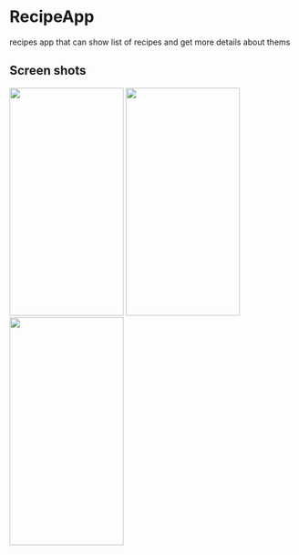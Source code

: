 # RecipeApp
recipes app that can show list of recipes and get more details about thems


 
<h2>Screen shots </h2>
<img src="https://user-images.githubusercontent.com/44608739/96202932-e4830180-0f60-11eb-891e-c5fddd475a29.png" width="200" height="400"/>
<img src="https://user-images.githubusercontent.com/44608739/96202929-e2b93e00-0f60-11eb-9ee6-4dbcc1c2c798.png" width="200" height="400"/>
<img src="https://user-images.githubusercontent.com/44608739/96202927-e0ef7a80-0f60-11eb-98de-c36aa999465c.png" width="200" height="400"/>
